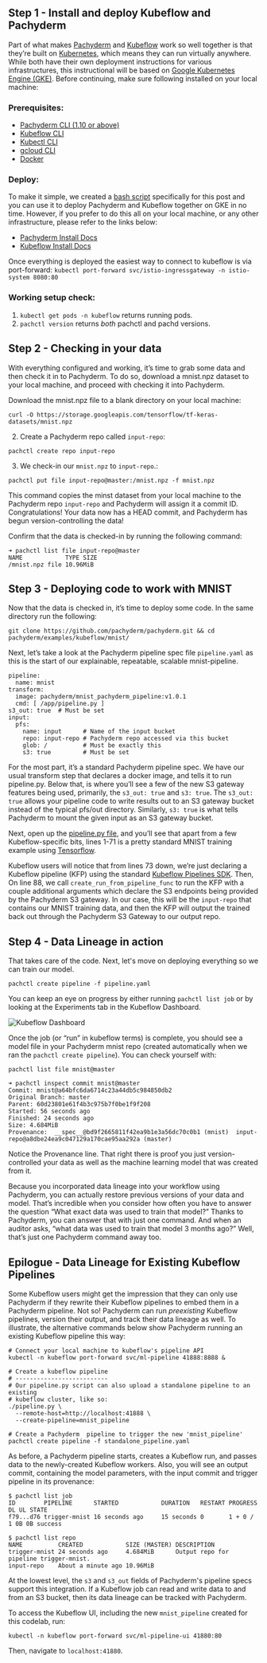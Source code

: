 ## Step 1 - Install and deploy Kubeflow and Pachyderm
Part of what makes [Pachyderm](https://pachyderm.com/) and [Kubeflow](https://www.kubeflow.org/) work so well together is that they’re built on [Kubernetes](https://kubernetes.io/), which means they can run virtually anywhere. While both have their own deployment instructions for various infrastructures, this instructional will be based on [Google Kubernetes Engine (GKE)](https://cloud.google.com/kubernetes-engine/). Before continuing, make sure following installed on your local machine:

### Prerequisites:
- [Pachyderm CLI (1.10 or above)](/getting-started/)
- [Kubeflow CLI](https://www.kubeflow.org/docs/started/getting-started/#installing-command-line-tools) 
- [Kubectl CLI](https://kubernetes.io/docs/tasks/tools/install-kubectl/)
- [gcloud CLI](https://cloud.google.com/sdk/gcloud/)
- [Docker](https://docs.docker.com/install/)

### Deploy:
To make it simple, we created a [bash script](https://github.com/pachyderm/pachyderm/tree/master/examples/kubeflow/mnist/gcp-kubeflow-pachyderm-setup.sh) specifically for this post and you can use it to deploy Pachyderm and Kubeflow together on GKE in no time. However, if you prefer to do this all on your local machine, or any other infrastructure, please refer to the links below:

- [Pachyderm Install Docs](http://docs.pachyderm.com/en/latest/getting_started/local_installation.html)
- [Kubeflow Install Docs](https://www.kubeflow.org/docs/started/getting-started/#installing-kubeflow)

Once everything is deployed the easiest way to connect to kubeflow is via port-forward:
`kubectl port-forward svc/istio-ingressgateway -n istio-system 8080:80`

### Working setup check: 
1. `kubectl get pods -n kubeflow` returns running pods.
2. `pachctl version` returns *both* pachctl and pachd versions.

## Step 2 - Checking in your data
With everything configured and working, it’s time to grab some data and then check it in to Pachyderm. To do so, download a mnist.npz dataset to your local machine, and proceed with checking it into Pachyderm. 

 Download the mnist.npz file to a blank directory on your local machine:

`curl -O https://storage.googleapis.com/tensorflow/tf-keras-datasets/mnist.npz`

2. Create a Pachyderm repo called `input-repo`:

`pachctl create repo input-repo`

3. We check-in our `mnist.npz` to `input-repo`.:

`pachctl put file input-repo@master:/mnist.npz -f mnist.npz`

This command copies the minst dataset from your local machine to the Pachyderm repo `input-repo` and Pachyderm will assign it a commit ID. Congratulations! Your data now has a HEAD commit, and Pachyderm has begun version-controlling the data!

Confirm that the data is checked-in by running the following command:

```
➜ pachctl list file input-repo@master
NAME            TYPE SIZE     
/mnist.npz file 10.96MiB
```

## Step 3 - Deploying code to work with MNIST
Now that the data is checked in, it’s time to deploy some code. In the same directory run the following:

`git clone https://github.com/pachyderm/pachyderm.git && cd pachyderm/examples/kubeflow/mnist/`

Next, let’s take a look at the Pachyderm pipeline spec file `pipeline.yaml` as this is the start of our explainable, repeatable, scalable mnist-pipeline.

```
pipeline:
  name: mnist
transform:
  image: pachyderm/mnist_pachyderm_pipeline:v1.0.1
  cmd: [ /app/pipeline.py ]
s3_out: true  # Must be set
input:
  pfs:
    name: input      # Name of the input bucket
    repo: input-repo # Pachyderm repo accessed via this bucket
    glob: /          # Must be exactly this
    s3: true         # Must be set
```

For the most part, it’s a standard Pachyderm pipeline spec. We have our usual transform step that declares a docker image, and tells it to run pipeline.py. Below that, is where you’ll see a few of the new S3 gateway  features being used, primarily, the `s3_out: true` and `s3: true`. The `s3_out: true` allows your pipeline code to write results out to an S3 gateway bucket instead of the typical pfs/out directory. Similarly, `s3: true` is what tells Pachyderm to mount the given input as an S3 gateway bucket.

Next, open up the [pipeline.py file](https://gist.github.com/Nick-Harvey/b353659e84e26d33b57a1ea9376ed27a), and you’ll see that apart from a few Kubeflow-specific bits, lines 1-71 is a pretty standard MNIST training example using [Tensorflow](https://www.tensorflow.org/).

Kubeflow users will notice that from lines 73 down, we’re just declaring a Kubeflow pipeline (KFP) using the standard [Kubeflow Pipelines SDK](https://www.kubeflow.org/docs/pipelines/sdk/sdk-overview/). Then, On line 88, we call `create_run_from_pipeline_func` to run the KFP with a couple additional arguments which declare the S3 endpoints being provided by the Pachyderm S3 gateway. In our case, this will be the `input-repo` that contains our MNIST training data, and then the KFP will output the trained back out through the Pachyderm S3 Gateway to our output repo.

## Step 4 - Data Lineage in action
That takes care of the code. Next, let's move on deploying everything so we can train our model.

`pachctl create pipeline -f pipeline.yaml`

You can keep an eye on progress by either running `pachctl list job` or by looking at the Experiments tab in the Kubeflow Dashboard.

![Kubeflow Dashboard](https://github.com/pachyderm/website/blob/master/static/images/Releases/1.10/Kubeflow-Central-Dashboard.jpg)

Once the job (or “run” in kubeflow terms) is complete, you should see a model file in your Pachyderm mnist repo (created automatically when we ran the `pachctl create pipeline`). You can check yourself with:

`pachctl list file mnist@master`

```
➜ pachctl inspect commit mnist@master
Commit: mnist@a64bfc6da6714c23a44db5c984850db2
Original Branch: master
Parent: 60d23801e61f4b3c975b7f0be1f9f208
Started: 56 seconds ago
Finished: 24 seconds ago
Size: 4.684MiB
Provenance:  __spec__@bd9f2665811f42ea9b1e3a56dc70c0b1 (mnist)  input-repo@a8dbe24ea9c047129a170cae95aa292a (master)
```

Notice the Provenance line. That right there is proof you just version-controlled your data as well as the machine learning model that was created from it.

Because you incorporated data lineage into your workflow using Pachyderm, you can actually restore previous versions of your data and model. That’s incredible when you consider how often you have to answer the question “What exact data was used to train that model?” Thanks to Pachyderm, you can answer that with just one command. And when an auditor asks, “what data was used to train that model 3 months ago?” Well, that’s just one Pachyderm command away too.

## Epilogue - Data Lineage for Existing Kubeflow Pipelines

Some Kubeflow users might get the impression that they can only use Pachyderm if they rewrite their Kubeflow pipelines to embed them in a Pachyderm pipeline. Not so! Pachyderm can run *preexisting* Kubeflow pipelines, version their output, and track their data lineage as well. To illustrate, the alternative commands below show Pachyderm running an existing Kubeflow pipeline this way:

```
# Connect your local machine to kubeflow's pipeline API
kubectl -n kubeflow port-forward svc/ml-pipeline 41888:8888 &

# Create a kubeflow pipeline
# --------------------------
# Our pipeline.py script can also upload a standalone pipeline to an existing
# kubeflow cluster, like so:
./pipeline.py \
  --remote-host=http://localhost:41888 \
  --create-pipeline=mnist_pipeline

# Create a Pachyderm  pipeline to trigger the new 'mnist_pipeline'
pachctl create pipeline -f standalone_pipeline.yaml
```

As before, a Pachyderm pipeline starts, creates a Kubeflow run, and passes data to the newly-created Kubeflow workers. Also, you will see an output commit, containing the model parameters, with the input commit and trigger pipeline in its provenance:
```
$ pachctl list job
ID        PIPELINE      STARTED            DURATION   RESTART PROGRESS  DL UL STATE
f79...d76 trigger-mnist 16 seconds ago     15 seconds 0       1 + 0 / 1 0B 0B success

$ pachctl list repo
NAME          CREATED            SIZE (MASTER) DESCRIPTION
trigger-mnist 24 seconds ago     4.684MiB      Output repo for pipeline trigger-mnist.
input-repo    About a minute ago 10.96MiB
```

At the lowest level, the `s3` and `s3_out` fields of Pachyderm's pipeline specs support this integration. If a Kubeflow job can read and write data to and from an S3 bucket, then its data lineage can be tracked with Pachyderm.

To access the Kubeflow UI, including the new `mnist_pipeline` created for this codelab, run:
```
kubectl -n kubeflow port-forward svc/ml-pipeline-ui 41880:80
```
Then, navigate to `localhost:41880`.
